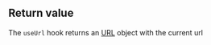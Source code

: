 ## Return value

The `useUrl` hook returns an [URL](https://developer.mozilla.org/en-US/docs/Web/API/URL) object with the current url
